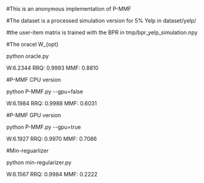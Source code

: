 #This is an anonymous implementation of P-MMF

#The dataset is a processed simulation version for 5% Yelp in dataset/yelp/

#the user-item matrix is trained with the BPR in tmp/bpr_yelp_simulation.npy

#The oracel W_{opt}

python oracle.py

W:6.2344 RRQ: 0.9993 MMF: 0.8810

#P-MMF CPU version

python P-MMF.py --gpu=false

W:6.1984 RRQ: 0.9988 MMF: 0.6031

#P-MMF GPU version

python P-MMF.py --gpu=true

W:6.1927 RRQ: 0.9970 MMF: 0.7086

#Min-reguarlizer

python min-regularizer.py

W:6.1567 RRQ: 0.9984 MMF: 0.2222
